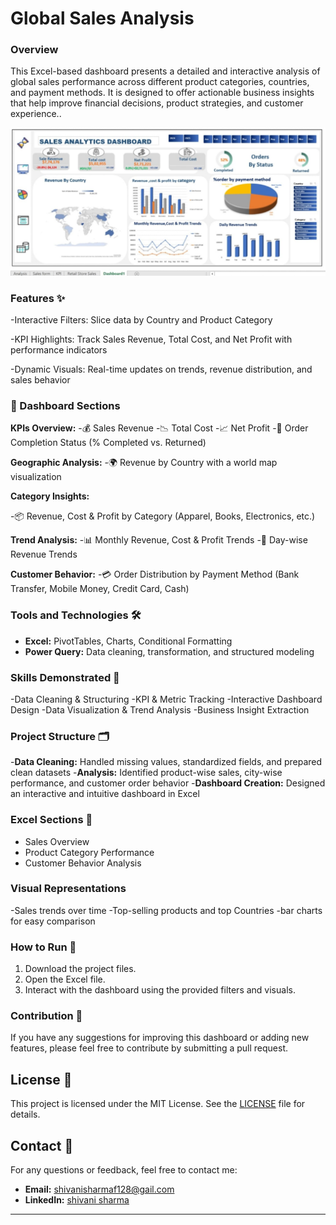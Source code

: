 # Global Sales Analysis
### Overview
This Excel-based dashboard presents a detailed and interactive analysis of global sales performance across different product categories, countries, and payment methods. It is designed to offer actionable business insights that help improve financial decisions, product strategies, and customer experience..

![sales analysis Dashboard](https://github.com/ShivanisharmaF128/Sales_Analysis_Using_Excell/blob/main/Sales%20Analysis.jfif)

### Features ✨
-Interactive Filters: Slice data by Country and Product Category

-KPI Highlights: Track Sales Revenue, Total Cost, and Net Profit with performance indicators

-Dynamic Visuals: Real-time updates on trends, revenue distribution, and sales behavior

### 📌 Dashboard Sections
**KPIs Overview:**
-💰 Sales Revenue
-📉 Total Cost
-📈 Net Profit
-🧾 Order Completion Status (% Completed vs. Returned)

**Geographic Analysis:**
-🌍 Revenue by Country with a world map visualization

**Category Insights:**

-📦 Revenue, Cost & Profit by Category (Apparel, Books, Electronics, etc.)

**Trend Analysis:**
-📊 Monthly Revenue, Cost & Profit Trends
-📅 Day-wise Revenue Trends

**Customer Behavior:**
-💳 Order Distribution by Payment Method (Bank Transfer, Mobile Money, Credit Card, Cash)


### Tools and Technologies 🛠️
- **Excel:** PivotTables, Charts, Conditional Formatting
- **Power Query:** Data cleaning, transformation, and structured modeling
  
### Skills Demonstrated 🧩
-Data Cleaning & Structuring
-KPI & Metric Tracking
-Interactive Dashboard Design
-Data Visualization & Trend Analysis
-Business Insight Extraction

### Project Structure 🗂️
-**Data Cleaning:** Handled missing values, standardized fields, and prepared clean datasets
-**Analysis:** Identified product-wise sales, city-wise performance, and customer order behavior
-**Dashboard Creation:** Designed an interactive and intuitive dashboard in Excel

### Excel Sections 📌
- Sales Overview
- Product Category Performance
- Customer Behavior Analysis

### Visual Representations
-Sales trends over time
-Top-selling products and top Countries 
-bar charts for easy comparison

### How to Run 🚀
1. Download the project files.
2. Open the Excel file.
3. Interact with the dashboard using the provided filters and visuals.

### Contribution 🤝
If you have any suggestions for improving this dashboard or adding new features, please feel free to contribute by submitting a pull request.

## License 📜
This project is licensed under the MIT License. See the [LICENSE](https://github.com/ShivanisharmaF128/blinkit-sales-and-customer-analysis-Excel-/blob/main/LICENSE) file for details.

## Contact 📧
For any questions or feedback, feel free to contact me:

- **Email:** shivanisharmaf128@gail.com 
- **LinkedIn:** [shivani sharma ](https://www.linkedin.com/in/shivani-sharma-8b6047301?utm_source=share&utm_campaign=share_via&utm_content=profile&utm_medium=android_app)
---
